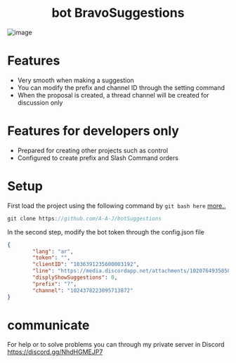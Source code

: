 <h1 align="center">
   bot BravoSuggestions
</h1>

![image](https://user-images.githubusercontent.com/52822865/199390463-71972180-41fa-4403-a076-227c5070f208.png)


# Features
- Very smooth when making a suggestion
- You can modify the prefix and channel ID through the setting command
- When the proposal is created, a thread channel will be created for discussion only


# Features for developers only
- Prepared for creating other projects such as control
- Configured to create prefix and Slash Command orders


# Setup
First load the project using the following command by `git bash here` [more..](https://git-scm.com/doc)
```js
git clone https://github.com/A-A-J/botSuggestions
```


In the second step, modify the bot token through the config.json file
```json
{
        "lang": "ar",
        "token": "",
        "clientID": "1036391235600003192",
        "line": "https://media.discordapp.net/attachments/1020764935858430052/1021169821808865310/line_server_bravo.png",
        "displyShowSuggestions": 0,
        "prefix": "?",
        "channel": "1024378223095713872"
}
```


# communicate
For help or to solve problems you can through my private server in Discord
https://discord.gg/NhdHGMEJP7
